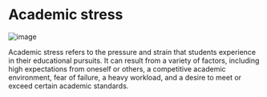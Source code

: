 # Academic stress
![image](https://github.com/23W-GBAC/safrinfaizy/assets/148863789/6f4711ff-cf64-4188-b76f-2f3de93e4811)


Academic stress refers to the pressure and strain that students experience in their educational pursuits. It can result from a variety of factors, including high expectations from oneself or others, a competitive academic environment, fear of failure, a heavy workload, and a desire to meet or exceed certain academic standards.
